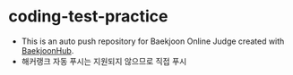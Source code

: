 # coding-test-practice
- This is an auto push repository for Baekjoon Online Judge created with [BaekjoonHub](https://github.com/BaekjoonHub/BaekjoonHub).
- 해커랭크 자동 푸시는 지원되지 않으므로 직접 푸시